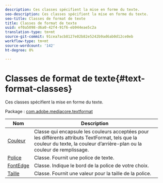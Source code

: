 ```yaml
---
description: Ces classes spécifient la mise en forme du texte.
seo-description: Ces classes spécifient la mise en forme du texte.
seo-title: Classes de format de texte
title: Classes de format de texte
uuid: ef0a5098-d6a0-42f4-91f6-eb944eae5c2a
translation-type: tm+mt
source-git-commit: 91cea7acb8127e02b82e5242b9ad6ab0d12ce0eb
workflow-type: tm+mt
source-wordcount: '142'
ht-degree: 0%

---
```



# Classes de format de texte{#text-format-classes}

Ces classes spécifient la mise en forme du texte.

Package : [com.adobe.mediacore.textformat](https://help.adobe.com/en_US/primetime/api/psdk/asdoc-dhls_1.4/com/adobe/mediacore/textformat/package-detail.html)

| Nom | Description |
|---|---|
| [Couleur](https://help.adobe.com/en_US/primetime/api/psdk/asdoc-dhls_1.4/com/adobe/mediacore/textformat/Color.html) | Classe qui encapsule les couleurs acceptées pour les différents attributs TextFormat, tels que la couleur du texte, la couleur d’arrière-plan ou la couleur de remplissage. |
| [Police](https://help.adobe.com/en_US/primetime/api/psdk/asdoc-dhls_1.4/com/adobe/mediacore/textformat/Font.html) | Classe. Fournit une police de texte. |
| [FontEdge](https://help.adobe.com/en_US/primetime/api/psdk/asdoc-dhls_1.4/com/adobe/mediacore/textformat/FontEdge.html) | Classe. Indique le bord de la police de votre choix. |
| [Taille](https://help.adobe.com/en_US/primetime/api/psdk/asdoc-dhls_1.4/com/adobe/mediacore/textformat/Size.html) | Classe. Fournit une valeur pour la taille de la police. |

